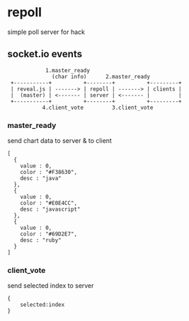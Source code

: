 # repoll

simple poll server for hack

## socket.io events

```
            1.master_ready
              (char info)      2.master_ready
 +-----------+          +--------+          +---------+
 | reveal.js | -------> | repoll | -------> | clients |
 |  (master) | <------- | server | <------- |         |
 +-----------+          +--------+          +---------+
           4.client_vote         3.client_vote
```

### master_ready

send chart data to server & to client

```
[
  {
    value : 0,
    color : "#F38630",
    desc : "java"
  },
  {
    value : 0,
    color : "#E0E4CC",
    desc : "javascript"
  },
  {
    value : 0,
    color : "#69D2E7",
    desc : "ruby"
  }
]
```

### client_vote

send selected index to server

```
{
    selected:index
}
```